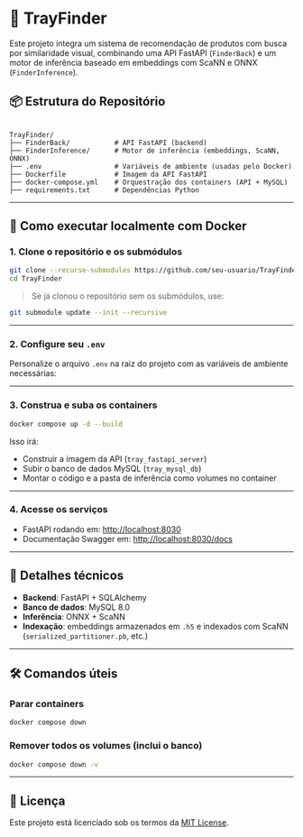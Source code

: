 # 🧠 TrayFinder

Este projeto integra um sistema de recomendação de produtos com busca por similaridade visual, combinando uma API FastAPI (`FinderBack`) e um motor de inferência baseado em embeddings com ScaNN e ONNX (`FinderInference`).

## 📦 Estrutura do Repositório

```

TrayFinder/
├── FinderBack/           # API FastAPI (backend)
├── FinderInference/      # Motor de inferência (embeddings, ScaNN, ONNX)
├── .env                  # Variáveis de ambiente (usadas pelo Docker)
├── Dockerfile            # Imagem da API FastAPI
├── docker-compose.yml    # Orquestração dos containers (API + MySQL)
├── requirements.txt      # Dependências Python

````

---

## 🚀 Como executar localmente com Docker

### 1. Clone o repositório e os submódulos

```bash
git clone --recurse-submodules https://github.com/seu-usuario/TrayFinder.git
cd TrayFinder
````

> Se já clonou o repositório sem os submódulos, use:

```bash
git submodule update --init --recursive
```

---

### 2. Configure seu `.env`

Personalize o arquivo `.env` na raiz do projeto com as variáveis de ambiente necessárias:

---

### 3. Construa e suba os containers

```bash
docker compose up -d --build
```

Isso irá:

* Construir a imagem da API (`tray_fastapi_server`)
* Subir o banco de dados MySQL (`tray_mysql_db`)
* Montar o código e a pasta de inferência como volumes no container

---

### 4. Acesse os serviços

* FastAPI rodando em: [http://localhost:8030](http://localhost:8030)
* Documentação Swagger em: [http://localhost:8030/docs](http://localhost:8030/docs)

---

## 🧠 Detalhes técnicos

* **Backend**: FastAPI + SQLAlchemy
* **Banco de dados**: MySQL 8.0
* **Inferência**: ONNX + ScaNN
* **Indexação**: embeddings armazenados em `.h5` e indexados com ScaNN (`serialized_partitioner.pb`, etc.)

---

## 🛠️ Comandos úteis

### Parar containers

```bash
docker compose down
```

### Remover todos os volumes (inclui o banco)

```bash
docker compose down -v
```
---

## 📄 Licença

Este projeto está licenciado sob os termos da [MIT License](LICENSE).

